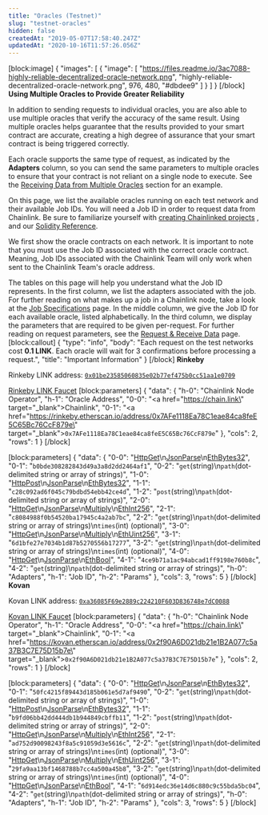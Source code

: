```yaml
---
title: "Oracles (Testnet)"
slug: "testnet-oracles"
hidden: false
createdAt: "2019-05-07T17:58:40.247Z"
updatedAt: "2020-10-16T11:57:26.056Z"
---
```

[block:image]
{
  "images": [
    {
      "image": [
        "https://files.readme.io/3ac7088-highly-reliable-decentralized-oracle-network.png",
        "highly-reliable-decentralized-oracle-network.png",
        976,
        480,
        "#dbdee9"
      ]
    }
  ]
}
[/block]
**Using Multiple Oracles to Provide Greater Reliability**

In addition to sending requests to individual oracles, you are also able to use multiple oracles that verify the accuracy of the same result. Using multiple oracles helps guarantee that the results provided to your smart contract are accurate, creating a high degree of assurance that your smart contract is being triggered correctly. 

Each oracle supports the same type of request, as indicated by the **Adapters** column, so you can send the same parameters to multiple oracles to ensure that your contract is not reliant on a single node to execute. See the [Receiving Data from Multiple Oracles](doc:request-and-receive-data#section-receiving-data-from-multiple-oracles) section for an example.


On this page, we list the available oracles running on each test network and their available Job IDs. You will need a Job ID in order to request data from Chainlink. Be sure to familiarize yourself with [creating Chainlinked projects](doc:create-a-chainlinked-project) , and our [Solidity Reference](doc:chainlink-framework).

We first show the oracle contracts on each network. It is important to note that you must use the Job ID associated with the correct oracle contract. Meaning, Job IDs associated with the Chainlink Team will only work when sent to the Chainlink Team's oracle address.

The tables on this page will help you understand what the Job ID represents. In the first column, we list the adapters associated with the job. For further reading on what makes up a job in a Chainlink node, take a look at the [Job Specifications](doc:job-specifications) page. In the middle column, we give the Job ID for each available oracle, listed alphabetically. In the third column, we display the parameters that are required to be given per-request. For further reading on request parameters, see the [Request & Receive Data](doc:request-and-receive-data) page.
[block:callout]
{
  "type": "info",
  "body": "Each request on the test networks cost **0.1 LINK**. Each oracle will wait for 3 confirmations before processing a request.",
  "title": "Important Information"
}
[/block]
**Rinkeby**

Rinkeby LINK address:  <a href="https://rinkeby.etherscan.io/address/0x01be23585060835e02b77ef475b0cc51aa1e0709" target="_blank">`0x01be23585060835e02b77ef475b0cc51aa1e0709`</a>

<a href="https://rinkeby.chain.link/" target="_blank" rel="noreferrer, noopener">Rinkeby LINK Faucet</a>
[block:parameters]
{
  "data": {
    "h-0": "Chainlink Node Operator",
    "h-1": "Oracle Address",
    "0-0": "<a href=\"https://chain.link\" target=\"_blank\">Chainlink</a>",
    "0-1": "<a href=\"https://rinkeby.etherscan.io/address/0x7AFe1118Ea78C1eae84ca8feE5C65Bc76CcF879e\" target=\"_blank\">`0x7AFe1118Ea78C1eae84ca8feE5C65Bc76CcF879e`</a>"
  },
  "cols": 2,
  "rows": 1
}
[/block]

[block:parameters]
{
  "data": {
    "0-0": "[HttpGet](doc:adapters#section-httpget)\n[JsonParse](doc:adapters#section-jsonparse)\n[EthBytes32](doc:adapters#section-ethbytes32)",
    "0-1": "`b0bde308282843d49a3a8d2dd2464af1`",
    "0-2": "`get`(string)\n`path`(dot-delimited string or array of strings)",
    "1-0": "[HttpPost](doc:adapters#section-httppost)\n[JsonParse](doc:adapters#section-jsonparse)\n[EthBytes32](doc:adapters#section-ethbytes32)",
    "1-1": "`c28c092ad6f045c79bdbd54ebb42ce4d`",
    "1-2": "`post`(string)\n`path`(dot-delimited string or array of strings)",
    "2-0": "[HttpGet](doc:adapters#section-httpget)\n[JsonParse](doc:adapters#section-jsonparse)\n[Multiply](doc:adapters#secion-multiply)\n[EthInt256](doc:adapters#section-ethint256)",
    "2-1": "`c8084988f0b54520ba17945c4a2ab7bc`",
    "2-2": "`get`(string)\n`path`(dot-delimited string or array of strings)\n`times`(int) (optional)",
    "3-0": "[HttpGet](doc:adapters#section-httpget)\n[JsonParse](doc:adapters#section-jsonparse)\n[Multiply](doc:adapters#secion-multiply)\n[EthUint256](doc:adapters#section-ethuint256)",
    "3-1": "`6d1bfe27e7034b1d87b5270556b17277`",
    "3-2": "`get`(string)\n`path`(dot-delimited string or array of strings)\n`times`(int) (optional)",
    "4-0": "[HttpGet](doc:adapters#section-httpget)\n[JsonParse](doc:adapters#section-jsonparse)\n[EthBool](doc:adapters#section-ethbool)",
    "4-1": "`4ce9b71a1ac94abcad1ff9198e760b8c`",
    "4-2": "`get`(string)\n`path`(dot-delimited string or array of strings)",
    "h-0": "Adapters",
    "h-1": "Job ID",
    "h-2": "Params"
  },
  "cols": 3,
  "rows": 5
}
[/block]
**Kovan**

Kovan LINK address:  <a href="https://kovan.etherscan.io/address/0xa36085F69e2889c224210F603D836748e7dC0088" target="_blank">`0xa36085F69e2889c224210F603D836748e7dC0088`</a>

<a href="https://kovan.chain.link/" target="_blank" rel="noreferrer, noopener">Kovan LINK Faucet</a>
[block:parameters]
{
  "data": {
    "h-0": "Chainlink Node Operator",
    "h-1": "Oracle Address",
    "0-0": "<a href=\"https://chain.link\" target=\"_blank\">Chainlink</a>",
    "0-1": "<a href=\"https://kovan.etherscan.io/address/0x2f90A6D021db21e1B2A077c5a37B3C7E75D15b7e\" target=\"_blank\">`0x2f90A6D021db21e1B2A077c5a37B3C7E75D15b7e`</a>"
  },
  "cols": 2,
  "rows": 1
}
[/block]

[block:parameters]
{
  "data": {
    "0-0": "[HttpGet](doc:adapters#section-httpget)\n[JsonParse](doc:adapters#section-jsonparse)\n[EthBytes32](doc:adapters#section-ethbytes32)",
    "0-1": "`50fc4215f89443d185b061e5d7af9490`",
    "0-2": "`get`(string)\n`path`(dot-delimited string or array of strings)",
    "1-0": "[HttpPost](doc:adapters#section-httppost)\n[JsonParse](doc:adapters#section-jsonparse)\n[EthBytes32](doc:adapters#section-ethbytes32)",
    "1-1": "`b9fd06bb42dd444db1b944849cbffb11`",
    "1-2": "`post`(string)\n`path`(dot-delimited string or array of strings)",
    "2-0": "[HttpGet](doc:adapters#section-httpget)\n[JsonParse](doc:adapters#section-jsonparse)\n[Multiply](doc:adapters#secion-multiply)\n[EthInt256](doc:adapters#section-ethint256)",
    "2-1": "`ad752d90098243f8a5c91059d3e5616c`",
    "2-2": "`get`(string)\n`path`(dot-delimited string or array of strings)\n`times`(int) (optional)",
    "3-0": "[HttpGet](doc:adapters#section-httpget)\n[JsonParse](doc:adapters#section-jsonparse)\n[Multiply](doc:adapters#secion-multiply)\n[EthUint256](doc:adapters#section-ethuint256)",
    "3-1": "`29fa9aa13bf1468788b7cc4a500a45b8`",
    "3-2": "`get`(string)\n`path`(dot-delimited string or array of strings)\n`times`(int) (optional)",
    "4-0": "[HttpGet](doc:adapters#section-httpget)\n[JsonParse](doc:adapters#section-jsonparse)\n[EthBool](doc:adapters#section-ethbool)",
    "4-1": "`6d914edc36e14d6c880c9c55bda5bc04`",
    "4-2": "`get`(string)\n`path`(dot-delimited string or array of strings)",
    "h-0": "Adapters",
    "h-1": "Job ID",
    "h-2": "Params"
  },
  "cols": 3,
  "rows": 5
}
[/block]